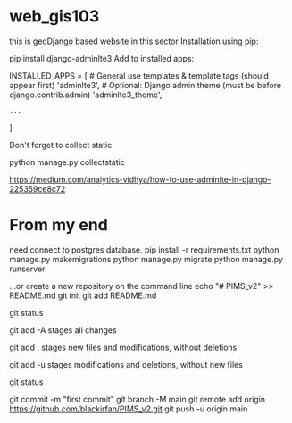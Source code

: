 # web_gis103



this is geoDjango based website in this sector
Installation using pip:

pip install django-adminlte3
Add to installed apps:

INSTALLED_APPS = [
     # General use templates & template tags (should appear first)
    'adminlte3',
     # Optional: Django admin theme (must be before django.contrib.admin)
    'adminlte3_theme',

    ...
]

Don't forget to collect static

python manage.py collectstatic 


https://medium.com/analytics-vidhya/how-to-use-adminlte-in-django-225359ce8c72
# From my end
need connect to postgres database.
pip install -r requirements.txt
python manage.py makemigrations
python manage.py migrate
python manage.py runserver



…or create a new repository on the command line
echo "# PIMS_v2" >> README.md
git init
git add README.md

git status


git add -A stages all changes

git add . stages new files and modifications, without deletions

git add -u stages modifications and deletions, without new files

git status

git commit -m "first commit"
git branch -M main
git remote add origin https://github.com/blackirfan/PIMS_v2.git
git push -u origin main